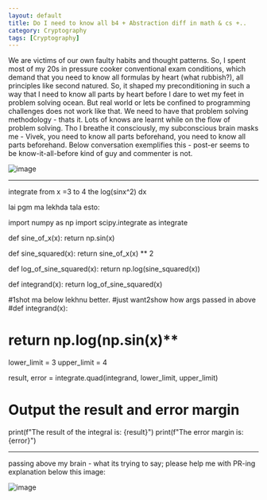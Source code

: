 ```yaml
---
layout: default
title: Do I need to know all b4 + Abstraction diff in math & cs +..
category: Cryptography
tags: [Cryptography]
---
```


We are victims of our own faulty habits and thought patterns. So, I spent most of my 20s in pressure cooker conventional exam conditions, which demand that you need to know all formulas by heart (what rubbish?), all principles like second natured. So, it shaped my preconditioning in such a way that I need to know all parts by heart before I dare to wet my feet in problem solving ocean. 
     But real world or lets be confined to programming challenges does not work like that. We need to have that problem solving methodology - thats it. Lots of knows are learnt while on the flow of problem solving. Tho I breathe it consciously, my subconscious brain masks me - Vivek, you need to know all parts beforehand, you need to know all parts beforehand.
    Below conversation exemplifies this - post-er seems to be know-it-all-before kind of guy and commenter is not.
    
![image](https://github.com/user-attachments/assets/e10752ee-bbde-478a-bc96-397f9880b849)

---
integrate from x =3 to 4 the log(sinx^2) dx

lai pgm ma lekhda tala esto:

import numpy as np
import scipy.integrate as integrate

def sine_of_x(x):
    return np.sin(x)

def sine_squared(x):
    return sine_of_x(x) ** 2

def log_of_sine_squared(x):
    return np.log(sine_squared(x))

def integrand(x):
    return log_of_sine_squared(x)

#1shot ma below lekhnu better. 
#just want2show how args passed in above
#def integrand(x):
 #   return np.log(np.sin(x)**

lower_limit = 3
upper_limit = 4

result, error = integrate.quad(integrand, lower_limit, upper_limit)

# Output the result and error margin
print(f"The result of the integral is: {result}")
print(f"The error margin is: {error}")

---
passing above my brain - what its trying to say; please help me with PR-ing explanation below this image:

![image](https://github.com/user-attachments/assets/693010cc-33cb-4b31-bb64-36a07355cb1b)
